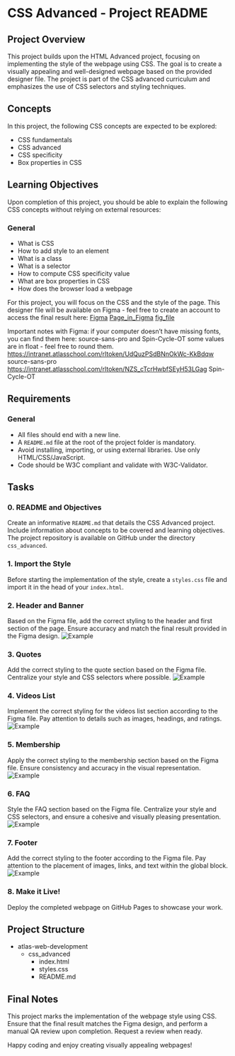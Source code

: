 # CSS Advanced - Project README

## Project Overview
This project builds upon the HTML Advanced project, focusing on implementing the style of the webpage using CSS. The goal is to create a visually appealing and well-designed webpage based on the provided designer file. The project is part of the CSS advanced curriculum and emphasizes the use of CSS selectors and styling techniques.

## Concepts
In this project, the following CSS concepts are expected to be explored:

- CSS fundamentals
- CSS advanced
- CSS specificity
- Box properties in CSS

## Learning Objectives
Upon completion of this project, you should be able to explain the following CSS concepts without relying on external resources:

### General
- What is CSS
- How to add style to an element
- What is a class
- What is a selector
- How to compute CSS specificity value
- What are box properties in CSS
- How does the browser load a webpage


For this project, you will focus on the CSS and the style of the page.
This designer file will be available on Figma - feel free to create an account to access the final result here:
[Figma](https://intranet.atlasschool.com/rltoken/xpBbmWCQ6UbA5zJOC4VbEQ)
[Page_in_Figma](https://intranet.atlasschool.com/rltoken/WcoJ5j4uynlWPJYDc1T2Iw)
[fig_file](https://intranet.atlasschool.com/rltoken/WfyjkKwVzm-sm45PQc28Cw)


Important notes with Figma:
if your computer doesn’t have missing fonts, you can find them here: source-sans-pro and Spin-Cycle-OT
some values are in float - feel free to round them.
https://intranet.atlasschool.com/rltoken/UdQuzPSdBNnOkWc-KkBdqw   source-sans-pro
https://intranet.atlasschool.com/rltoken/NZS_cTcrHwbfSEyH53LGag   Spin-Cycle-OT



## Requirements
### General
- All files should end with a new line.
- A `README.md` file at the root of the project folder is mandatory.
- Avoid installing, importing, or using external libraries. Use only HTML/CSS/JavaScript.
- Code should be W3C compliant and validate with W3C-Validator.

## Tasks
### 0. README and Objectives
Create an informative `README.md` that details the CSS Advanced project. Include information about concepts to be covered and learning objectives. The project repository is available on GitHub under the directory `css_advanced`.

### 1. Import the Style
Before starting the implementation of the style, create a `styles.css` file and import it in the head of your `index.html`.

### 2. Header and Banner
Based on the Figma file, add the correct styling to the header and first section of the page. Ensure accuracy and match the final result provided in the Figma design.
![Example](https://s3.eu-west-3.amazonaws.com/hbtn.intranet/uploads/medias/2021/4/d334bcd363741f2c5e5f32cd6114f4bd85910290.jpg?X-Amz-Algorithm=AWS4-HMAC-SHA256&X-Amz-Credential=AKIA4MYA5JM5DUTZGMZG%2F20240120%2Feu-west-3%2Fs3%2Faws4_request&X-Amz-Date=20240120T222824Z&X-Amz-Expires=86400&X-Amz-SignedHeaders=host&X-Amz-Signature=22d2acee4d25cc281f3c814504fe15fa9b49525d98a52058c450264bdbf16d2c)

### 3. Quotes
Add the correct styling to the quote section based on the Figma file. Centralize your style and CSS selectors where possible.
![Example](https://s3.eu-west-3.amazonaws.com/hbtn.intranet/uploads/medias/2021/4/ee0996ad34d3fae07261689c6f0b2cb5613880a9.jpg?X-Amz-Algorithm=AWS4-HMAC-SHA256&X-Amz-Credential=AKIA4MYA5JM5DUTZGMZG%2F20240120%2Feu-west-3%2Fs3%2Faws4_request&X-Amz-Date=20240120T222824Z&X-Amz-Expires=86400&X-Amz-SignedHeaders=host&X-Amz-Signature=4235bd4d6ffea67476e51a3d70a6a82c402025c735e475e30e008b1b68adf845)

### 4. Videos List
Implement the correct styling for the videos list section according to the Figma file. Pay attention to details such as images, headings, and ratings.
![Example](https://s3.eu-west-3.amazonaws.com/hbtn.intranet/uploads/medias/2021/4/d47a729b9d6702221c8efc85b1230e99141c6d10.jpg?X-Amz-Algorithm=AWS4-HMAC-SHA256&X-Amz-Credential=AKIA4MYA5JM5DUTZGMZG%2F20240120%2Feu-west-3%2Fs3%2Faws4_request&X-Amz-Date=20240120T222824Z&X-Amz-Expires=86400&X-Amz-SignedHeaders=host&X-Amz-Signature=fdc6010f4061d8e38d51f9353a2f9b0602ff4b847ade7bcbe12b22f74d7e48ba)

### 5. Membership
Apply the correct styling to the membership section based on the Figma file. Ensure consistency and accuracy in the visual representation.
![Example](https://s3.eu-west-3.amazonaws.com/hbtn.intranet/uploads/medias/2021/4/aaf4bb53ac9d8944b1ced13aa4c7090e5eb3be2f.jpg?X-Amz-Algorithm=AWS4-HMAC-SHA256&X-Amz-Credential=AKIA4MYA5JM5DUTZGMZG%2F20240120%2Feu-west-3%2Fs3%2Faws4_request&X-Amz-Date=20240120T222824Z&X-Amz-Expires=86400&X-Amz-SignedHeaders=host&X-Amz-Signature=60f345332c4f655b8b89e7bb40f6a7a2603e70c7b8c3b0a8af43a20d1d2e3aa8)

### 6. FAQ
Style the FAQ section based on the Figma file. Centralize your style and CSS selectors, and ensure a cohesive and visually pleasing presentation.
![Example](https://s3.eu-west-3.amazonaws.com/hbtn.intranet/uploads/medias/2021/4/925cc37eab76934f55ba496627a1b39657dc141f.jpg?X-Amz-Algorithm=AWS4-HMAC-SHA256&X-Amz-Credential=AKIA4MYA5JM5DUTZGMZG%2F20240120%2Feu-west-3%2Fs3%2Faws4_request&X-Amz-Date=20240120T222824Z&X-Amz-Expires=86400&X-Amz-SignedHeaders=host&X-Amz-Signature=3d8a062fbdbe2a7c68f28071bcc1287303aa7ea0efc232fcc852e5c5974033bd)

### 7. Footer
Add the correct styling to the footer according to the Figma file. Pay attention to the placement of images, links, and text within the global block.
![Example](https://s3.eu-west-3.amazonaws.com/hbtn.intranet/uploads/medias/2021/4/90bf4d0180791e49a8656cdc617d1280c4ffe9bf.jpg?X-Amz-Algorithm=AWS4-HMAC-SHA256&X-Amz-Credential=AKIA4MYA5JM5DUTZGMZG%2F20240120%2Feu-west-3%2Fs3%2Faws4_request&X-Amz-Date=20240120T222824Z&X-Amz-Expires=86400&X-Amz-SignedHeaders=host&X-Amz-Signature=d0d9946d045385c0c95da4f39782c340bcce0da3aed1e34ba7536823be4312aa)

### 8. Make it Live!
Deploy the completed webpage on GitHub Pages to showcase your work.

## Project Structure

- atlas-web-development
  - css_advanced
    - index.html
    - styles.css
    - README.md

## Final Notes
This project marks the implementation of the webpage style using CSS. Ensure that the final result matches the Figma design, and perform a manual QA review upon completion. Request a review when ready.

Happy coding and enjoy creating visually appealing webpages!


